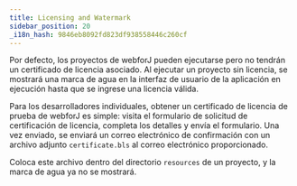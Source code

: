 ```yaml
---
title: Licensing and Watermark
sidebar_position: 20
_i18n_hash: 9846eb8092fd823df938558446c260cf
---
```

Por defecto, los proyectos de webforJ pueden ejecutarse pero no tendrán un certificado de licencia asociado. Al ejecutar un proyecto sin licencia, se mostrará una marca de agua en la interfaz de usuario de la aplicación en ejecución hasta que se ingrese una licencia válida.

<!-- TODO agregar enlace -->

Para los desarrolladores individuales, obtener un certificado de licencia de prueba de webforJ es simple: visita el formulario de solicitud de certificación de licencia, completa los detalles y envía el formulario. Una vez enviado, se enviará un correo electrónico de confirmación con un archivo adjunto `certificate.bls` al correo electrónico proporcionado.

Coloca este archivo dentro del directorio `resources` de un proyecto, y la marca de agua ya no se mostrará.
